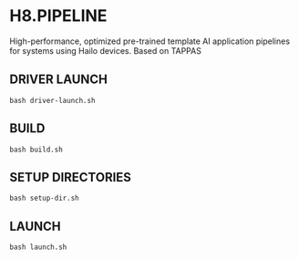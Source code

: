 # H8.PIPELINE
High-performance, optimized pre-trained template AI application pipelines for systems using Hailo devices. Based on TAPPAS

## DRIVER LAUNCH
``` bash driver-launch.sh ```

## BUILD
``` bash build.sh ```

## SETUP DIRECTORIES
``` bash setup-dir.sh ```

## LAUNCH
``` bash launch.sh ```

